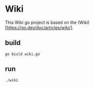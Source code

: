 # Wiki 
This Wiki go project is based on the (Wiki)[https://go.dev/doc/articles/wiki/].

## build
```go biuld wiki.go```

## run
```./wiki```